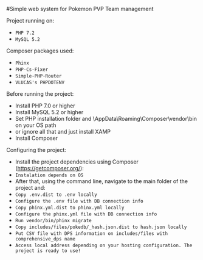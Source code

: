 #Simple web system for Pokemon PVP Team management

Project running on:
* ```PHP 7.2```
* ```MySQL 5.2```

Composer packages used:
* ```Phinx```
* ```PHP-Cs-Fixer```
* ```Simple-PHP-Router```
* ```VLUCAS's PHPDOTENV```

Before running the project:
* Install PHP 7.0 or higher
* Install MySQL 5.2 or higher
* Set PHP installation folder and \AppData\Roaming\Composer\vendor\bin on your OS path
* or ignore all that and just install XAMP
* Install Composer 

Configuring the project:
* Install the project dependencies using Composer (https://getcomposer.org/):
* ```Instalation depends on OS```
* After that, using the command line, navigate to the main folder of the project and:
* ```Copy .env.dist to .env locally```
* ```Configure the .env file with DB connection info```
* ```Copy phinx.yml.dist to phinx.yml locally```
* ```Configure the phinx.yml file with DB connection info```
* ```Run vendor/bin/phinx migrate```
* ```Copy includes/files/pokedb/_hash.json.dist to hash.json locally```
* ```Put CSV file with DPS information on includes/files with comprehensive_dps name```
* ```Access local address depending on your hosting configuration. The project is ready to use!```
